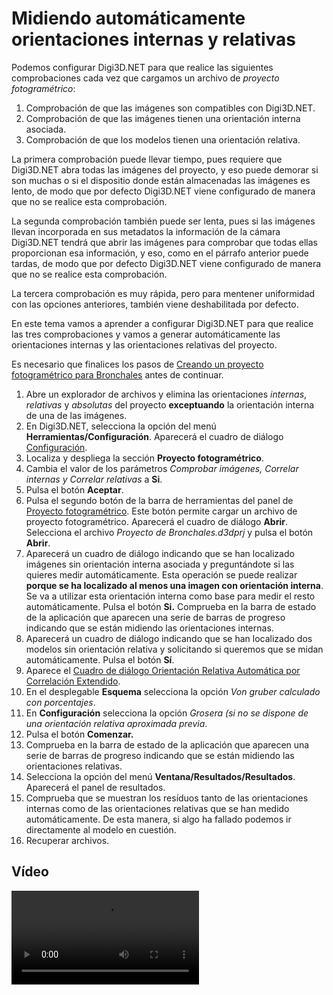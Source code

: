 # Midiendo automáticamente orientaciones internas y relativas

Podemos configurar Digi3D.NET para que realice las siguientes comprobaciones cada vez que cargamos un archivo de _proyecto fotogramétrico_:

1. Comprobación de que las imágenes son compatibles con Digi3D.NET.
2. Comprobación de que las imágenes tienen una orientación interna asociada.
3. Comprobación de que los modelos tienen una orientación relativa.

La primera comprobación puede llevar tiempo, pues requiere que Digi3D.NET abra todas las imágenes del proyecto, y eso puede demorar si son muchas o si el dispositio donde están almacenadas las imágenes es lento, de modo que por defecto Digi3D.NET viene configurado de manera que no se realice esta comprobación.

La segunda comprobación también puede ser lenta, pues si las imágenes llevan incorporada en sus metadatos la información de la cámara Digi3D.NET tendrá que abrir las imágenes para comprobar que todas ellas proporcionan esa información, y eso, como en el párrafo anterior puede tardas, de modo que por defecto Digi3D.NET viene configurado de manera que no se realice esta comprobación.

La tercera comprobación es muy rápida, pero para mentener uniformidad con las opciones anteriores, también viene deshabilitada por defecto.

En este tema vamos a aprender a configurar Digi3D.NET para que realice las tres comprobaciones y vamos a generar automáticamente las orientaciones internas y las orientaciones relativas del proyecto.

Es necesario que finalices los pasos de [Creando un proyecto fotogramétrico para Bronchales](/digi3d-net/primeros-pasos/comenzando-a-utilizar-digi3d.net/comenzando-con-la-ventana-fotogrametrica/sensor-camara-conica/proyectos-de-proyecto-fotogrametrico/creando-proyecto-fotogrametrico-bronchales.md) antes de continuar.

1. Abre un explorador de archivos y elimina las orientaciones _internas_, _relativas_ y _absolutas_ del proyecto **exceptuando** la orientación interna de una de las imágenes.
2. En Digi3D.NET, selecciona la opción del menú **Herramientas/Configuración**. Aparecerá el cuadro de diálogo [Configuración](/digi3d-net/referencia/cuadros-de-dialogo/configuracion/).
3. Localiza y despliega la sección **Proyecto fotogramétrico**.
4. Cambia el valor de los parámetros _Comprobar imágenes, Correlar internas y Correlar relativas_ a **Si**.
5. Pulsa el botón **Aceptar**.
6. Pulsa el segundo botón de la barra de herramientas del panel de [Proyecto fotogramétrico](/digi3d-net/referencia/paneles/proyecto-fotogrametrico.md). Este botón permite cargar un archivo de proyecto fotogramétrico. Aparecerá el cuadro de diálogo **Abrir**. Selecciona el archivo _Proyecto de Bronchales.d3dprj_ y pulsa el botón **Abrir**.
7. Aparecerá un cuadro de diálogo indicando que se han localizado imágenes sin orientación interna asociada y preguntándote si las quieres medir automáticamente. Esta operación se puede realizar **porque se ha localizado al menos una imagen con orientación interna**. Se va a utilizar esta orientación interna como base para medir el resto automáticamente. Pulsa el botón **Si.** Comprueba en la barra de estado de la aplicación que aparecen una serie de barras de progreso indicando que se están midiendo las orientaciones internas.
8. Aparecerá un cuadro de diálogo indicando que se han localizado dos modelos sin orientación relativa y solicitando si queremos que se midan automáticamente. Pulsa el botón **Sí**.
9. Aparece el [Cuadro de diálogo Orientación Relativa Automática por Correlación Extendido](/digi3d-net/referencia/cuadros-de-dialogo/orientacion-relativa-automatica-por-correlacion-extendido.md).
10. En el desplegable **Esquema** selecciona la opción _Von gruber calculado con porcentajes_.
11. En **Configuración** selecciona la opción _Grosera \(si no se dispone de una orientación relativa aproximada previa_.
12. Pulsa el botón **Comenzar.**
13. Comprueba en la barra de estado de la aplicación que aparecen una serie de barras de progreso indicando que se están midiendo las orientaciones relativas.
14. Selecciona la opción del menú **Ventana/Resultados/Resultados**. Aparecerá el panel de resultados.
15. Comprueba que se muestran los resíduos tanto de las orientaciones internas como de las orientaciones relativas que se han medido automáticamente. De esta manera, si algo ha fallado podemos ir directamente al modelo en cuestión.
16. Recuperar archivos.

## Vídeo

<video controls><source src="https://digi21.blob.core.windows.net/videos-ayuda/Creando%20%20orientaciones%20internas%20y%20relativas%20automaticas%20mediante%20CRM.mp4" caption="" type="video/mp4"></video>

